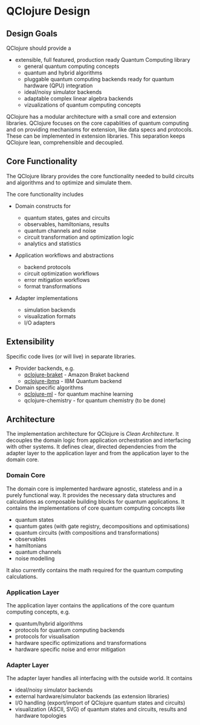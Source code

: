 # QClojure Design

## Design Goals
QClojure should provide a
* extensible, full featured, production ready Quantum Computing library
  * general quantum computing concepts
  * quantum and hybrid algorithms
  * pluggable quantum computing backends ready for quantum hardware (QPU) integration
  * ideal/noisy simulator backends
  * adaptable complex linear algebra backends
  * vizualizations of quantum computing concepts

QClojure has a modular architecture with a small core and extension libraries. QClojure focuses on the core capablities of quantum computing and on providing mechanisms for extension, like data specs and protocols. These can be implemented in extension libraries. This separation keeps QClojure lean, comprehensible and decoupled.

## Core Functionality
The QClojure library provides the core functionality needed to build circuits and algorithms and to optimize and simulate them.

The core functionality includes
* Domain constructs for
  * quantum states, gates and circuits
  * observables, hamiltonians, results
  * quantum channels and noise
  * circuit transformation and optimization logic
  * analytics and statistics

* Application workflows and abstractions
  * backend protocols
  * circuit optimization workflows
  * error mitigation workflows
  * format transformations

* Adapter implementations
  * simulation backends
  * visualization formats
  * I/O adapters

## Extensibility

Specific code lives (or will live) in separate libraries.

* Provider backends, e.g.
  * [qclojure-braket](https://github.com/lsolbach/qclojure-braket) - Amazon Braket backend
  * [qclojure-ibmq](https://github.com/lsolbach/qclojure-ibmq) - IBM Quantum backend
* Domain specific algorithms
  * [qclojure-ml](https://github.com/lsolbach/qclojure-ml) - for quantum machine learning
  * qclojure-chemistry - for quantum chemistry (to be done)


## Architecture
The implementation architecture for QClojure is *Clean Architecture*.
It decouples the domain logic from application orchestration and interfacing with other systems. It defines clear, directed dependencies from the adapter layer to
the application layer and from the application layer to the domain core.

### Domain Core
The domain core is implemented hardware agnostic, stateless and
in a purely functional way. It provides the necessary data structures and
calculations as composable building blocks for quantum applications.
It contains the implementations of core quantum computing concepts like
* quantum states
* quantum gates (with gate registry, decompositions and optimisations) 
* quantum circuits (with compositions and transformations) 
* observables
* hamiltonians
* quantum channels
* noise modelling

It also currently contains the math required for the quantum computing
calculations.

### Application Layer
The application layer contains the applications of the core quantum
computing concepts, e.g.
* quantum/hybrid algorithms
* protocols for quantum computing backends
* protocols for visualisation
* hardware specific optimizations and transformations
* hardware specific noise and error mitigation

### Adapter Layer
The adapter layer handles all interfacing with the outside world.
It contains
* ideal/noisy simulator backends
* external hardware/simulator backends (as extension libraries)
* I/O handling (export/import of QClojure quantum states and circuits)
* visualization (ASCII, SVG) of quantum states and circuits, results and hardware topologies

